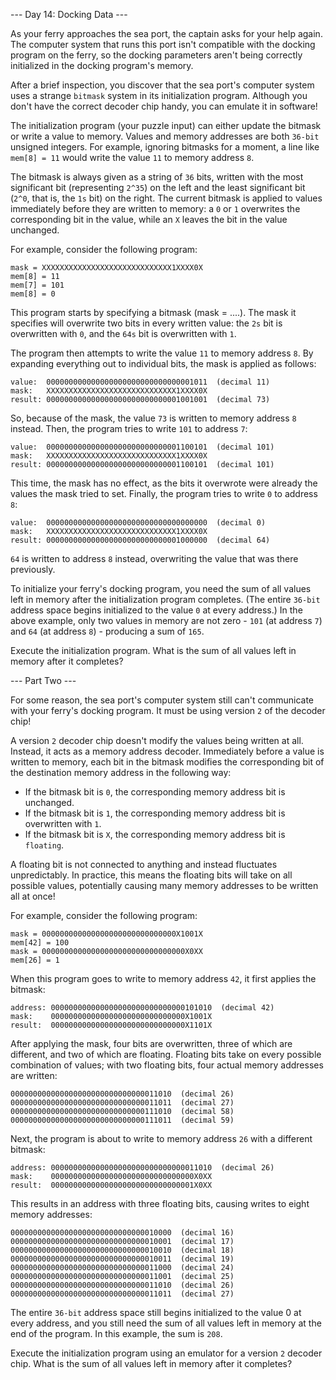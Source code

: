 --- Day 14: Docking Data ---

As your ferry approaches the sea port, the captain asks for your help again. The computer
system that runs this port isn't compatible with the docking program on the ferry, so the
docking parameters aren't being correctly initialized in the docking program's memory.

After a brief inspection, you discover that the sea port's computer system uses a strange
`bitmask` system in its initialization program. Although you don't have the correct decoder
chip handy, you can emulate it in software!

The initialization program (your puzzle input) can either update the bitmask or write a value
to memory. Values and memory addresses are both `36-bit` unsigned integers. For example,
ignoring bitmasks for a moment, a line like `mem[8] = 11` would write the value `11` to memory
address `8`.

The bitmask is always given as a string of `36` bits, written with the most significant bit
(representing `2^35`) on the left and the least significant bit (`2^0`, that is, the `1s` bit)
on the right. The current bitmask is applied to values immediately before they are written to
memory: a `0` or `1` overwrites the corresponding bit in the value, while an `X` leaves the bit
in the value unchanged.

For example, consider the following program:

```
mask = XXXXXXXXXXXXXXXXXXXXXXXXXXXXX1XXXX0X
mem[8] = 11
mem[7] = 101
mem[8] = 0
```

This program starts by specifying a bitmask (mask = ....). The mask it specifies will overwrite
two bits in every written value: the `2s` bit is overwritten with `0`, and the `64s` bit is
overwritten with `1`.

The program then attempts to write the value `11` to memory address `8`. By expanding
everything out to individual bits, the mask is applied as follows:

```
value:  000000000000000000000000000000001011  (decimal 11)
mask:   XXXXXXXXXXXXXXXXXXXXXXXXXXXXX1XXXX0X
result: 000000000000000000000000000001001001  (decimal 73)
```

So, because of the mask, the value `73` is written to memory address `8` instead. Then, the
program tries to write `101` to address `7`:

```
value:  000000000000000000000000000001100101  (decimal 101)
mask:   XXXXXXXXXXXXXXXXXXXXXXXXXXXXX1XXXX0X
result: 000000000000000000000000000001100101  (decimal 101)
```

This time, the mask has no effect, as the bits it overwrote were already the values the mask
tried to set. Finally, the program tries to write `0` to address `8`:

```
value:  000000000000000000000000000000000000  (decimal 0)
mask:   XXXXXXXXXXXXXXXXXXXXXXXXXXXXX1XXXX0X
result: 000000000000000000000000000001000000  (decimal 64)
```

`64` is written to address `8` instead, overwriting the value that was there previously.

To initialize your ferry's docking program, you need the sum of all values left in memory after
the initialization program completes. (The entire `36-bit` address space begins initialized to
the value `0` at every address.) In the above example, only two values in memory are not zero -
`101` (at address `7`) and `64` (at address `8`) - producing a sum of `165`.

Execute the initialization program. What is the sum of all values left in memory after it
completes?

--- Part Two ---

For some reason, the sea port's computer system still can't communicate with your ferry's
docking program. It must be using version `2` of the decoder chip!

A version `2` decoder chip doesn't modify the values being written at all. Instead, it acts as
a memory address decoder. Immediately before a value is written to memory, each bit in the
bitmask modifies the corresponding bit of the destination memory address in the following way:

- If the bitmask bit is `0`, the corresponding memory address bit is unchanged.
- If the bitmask bit is `1`, the corresponding memory address bit is overwritten with `1`.
- If the bitmask bit is `X`, the corresponding memory address bit is `floating`.

A floating bit is not connected to anything and instead fluctuates unpredictably. In practice,
this means the floating bits will take on all possible values, potentially causing many memory
addresses to be written all at once!

For example, consider the following program:

```
mask = 000000000000000000000000000000X1001X
mem[42] = 100
mask = 00000000000000000000000000000000X0XX
mem[26] = 1
```

When this program goes to write to memory address `42`, it first applies the bitmask:

```
address: 000000000000000000000000000000101010  (decimal 42)
mask:    000000000000000000000000000000X1001X
result:  000000000000000000000000000000X1101X
```

After applying the mask, four bits are overwritten, three of which are different, and two of
which are floating. Floating bits take on every possible combination of values; with two
floating bits, four actual memory addresses are written:

```
000000000000000000000000000000011010  (decimal 26)
000000000000000000000000000000011011  (decimal 27)
000000000000000000000000000000111010  (decimal 58)
000000000000000000000000000000111011  (decimal 59)
```

Next, the program is about to write to memory address `26` with a different bitmask:

```
address: 000000000000000000000000000000011010  (decimal 26)
mask:    00000000000000000000000000000000X0XX
result:  00000000000000000000000000000001X0XX
```

This results in an address with three floating bits, causing writes to eight memory addresses:

```
000000000000000000000000000000010000  (decimal 16)
000000000000000000000000000000010001  (decimal 17)
000000000000000000000000000000010010  (decimal 18)
000000000000000000000000000000010011  (decimal 19)
000000000000000000000000000000011000  (decimal 24)
000000000000000000000000000000011001  (decimal 25)
000000000000000000000000000000011010  (decimal 26)
000000000000000000000000000000011011  (decimal 27)
```

The entire `36-bit` address space still begins initialized to the value 0 at every address, and
you still need the sum of all values left in memory at the end of the program. In this example,
the sum is `208`.

Execute the initialization program using an emulator for a version `2` decoder chip. What is the
sum of all values left in memory after it completes?
